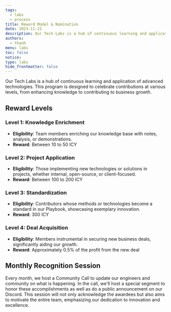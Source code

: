 ```yaml
---
tags:
  - labs
  - process
title: Reward Model & Nomination
date: 2023-11-21
description: Our Tech Labs is a hub of continuous learning and application of advanced technologies. This program is designed to celebrate contributions at various levels, from enhancing knowledge to contributing to business growth.
authors:
  - thanh
menu: labs
toc: false
notice:
type: labs
hide_frontmatter: false
---
```


Our Tech Labs is a hub of continuous learning and application of advanced technologies. This program is designed to celebrate contributions at various levels, from enhancing knowledge to contributing to business growth.

## Reward Levels

### Level 1: Knowledge Enrichment

- **Eligibility**: Team members enriching our knowledge base with notes, analysis, or demonstrations.
- **Reward**: Between 10 to 50 ICY

### Level 2: Project Application

- **Eligibility**: Those implementing new technologies or solutions in projects, whether internal, open-source, or client-focused.
- **Reward**: Between 100 to 200 ICY

### Level 3: Standardization

- **Eligibility**: Contributors whose methods or technologies become a standard in our Playbook, showcasing exemplary innovation.
- **Reward**: 300 ICY

### Level 4: Deal Acquisition

- **Eligibility**: Members instrumental in securing new business deals, significantly aiding our growth.
- **Reward**: Approximately 0.5% of the profit from the new deal

## Monthly Recognition Session

Every month, we host a Community Call to update our engineers and community on what is happening. In the call, we'll host a special segment to honor these accomplishments as well as do a public announcement on our Discord. This session will not only acknowledge the awardees but also aims to motivate the entire team, emphasizing our dedication to innovation and excellence.
